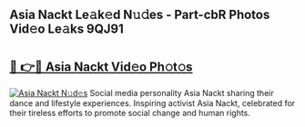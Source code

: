 ## Asia Nackt Le𝚊k𝚎d N𝚞𝚍es - Part-cbR Photos Vid𝚎o Le𝚊ks 9QJ91

# <h2><a href="http://fb6spt.evod.top/?m=Asia+Nackt">🔗 👉🔴 Asia Nackt Vid𝚎o Ph𝚘t𝚘s</a></h2>

[![Asia Nackt N𝚞d𝚎s](https://i.imgur.com/8V9OHl7.gif)](http://fb6spt.evod.top/?m=Asia+Nackt)
Social media personality Asia Nackt sharing their dance and lifestyle experiences. Inspiring activist Asia Nackt, celebrated for their tireless efforts to promote social change and human rights. 
